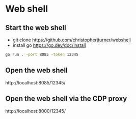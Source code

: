 # Web shell

## Start the web shell
- git clone https://github.com/christopherjturner/webshell
- install go https://go.dev/doc/install

```bash
go run . -port 8085 -token 12345
```

## Open the web shell
http://localhost:8085/12345/

## Open the web shell via the CDP proxy
http://localhost:8000/12345/
